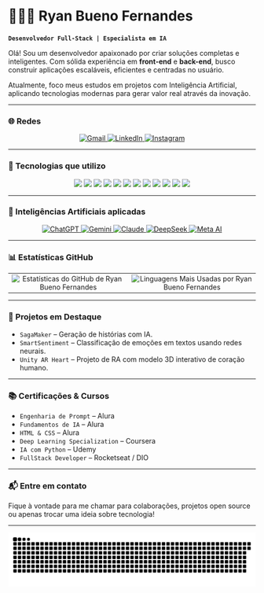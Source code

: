 # 👨🏻‍💻 Ryan Bueno Fernandes

**`Desenvolvedor Full-Stack | Especialista em IA`**

Olá! Sou um desenvolvedor apaixonado por criar soluções completas e inteligentes. Com sólida experiência em **front-end** e **back-end**, busco construir aplicações escaláveis, eficientes e centradas no usuário.

Atualmente, foco meus estudos em projetos com Inteligência Artificial, aplicando tecnologias modernas para gerar valor real através da inovação.

---

### 🌐 Redes

<div align="center">
  <a href="mailto:ryan@email.com">
    <img src="https://img.shields.io/badge/Gmail-D14836?style=for-the-badge&logo=gmail&logoColor=white" alt="Gmail">
  </a>
  <a href="https://www.linkedin.com/in/ryan-bueno-fernandes/" target="_blank">
    <img src="https://img.shields.io/badge/LinkedIn-0077B5?style=for-the-badge&logo=linkedin&logoColor=white" alt="LinkedIn">
  </a>
  <a href="https://www.instagram.com/[SEU_USUARIO_INSTAGRAM]/" target="_blank">
    <img src="https://img.shields.io/badge/Instagram-E4405F?style=for-the-badge&logo=instagram&logoColor=white" alt="Instagram">
  </a>
</div>

---

### 🧰 Tecnologias que utilizo

<div align="center">
  <img src="https://cdn.jsdelivr.net/gh/devicons/devicon/icons/html5/html5-original.svg" width="50px" />
  <img src="https://cdn.jsdelivr.net/gh/devicons/devicon/icons/css3/css3-original.svg" width="50px" />
  <img src="https://cdn.jsdelivr.net/gh/devicons/devicon/icons/javascript/javascript-original.svg" width="50px" />
  <img src="https://cdn.jsdelivr.net/gh/devicons/devicon/icons/typescript/typescript-original.svg" width="50px" />
  <img src="https://cdn.jsdelivr.net/gh/devicons/devicon/icons/react/react-original.svg" width="50px" />
  <img src="https://cdn.jsdelivr.net/gh/devicons/devicon/icons/nodejs/nodejs-original.svg" width="50px" />
  <img src="https://cdn.jsdelivr.net/gh/devicons/devicon/icons/python/python-original.svg" width="50px" />
  <img src="https://cdn.jsdelivr.net/gh/devicons/devicon/icons/java/java-original.svg" width="50px" />
  <img src="https://cdn.jsdelivr.net/gh/devicons/devicon/icons/mysql/mysql-original-wordmark.svg" width="50px" />
  <img src="https://cdn.jsdelivr.net/gh/devicons/devicon/icons/postgresql/postgresql-original.svg" width="50px" />
  <img src="https://cdn.jsdelivr.net/gh/devicons/devicon/icons/git/git-original.svg" width="50px" />
  <img src="https://cdn.jsdelivr.net/gh/devicons/devicon/icons/docker/docker-original.svg" width="50px" />
</div>

---

### 🤖 Inteligências Artificiais aplicadas

<div align="center">
  <a href="https://openai.com/chatgpt" target="_blank" rel="noopener noreferrer">
    <img src="https://img.shields.io/badge/ChatGPT-1E1E2F?style=for-the-badge&logo=openai&logoColor=white" alt="ChatGPT">
  </a>
  <a href="https://deepmind.google/discover/gemini/" target="_blank" rel="noopener noreferrer">
    <img src="https://img.shields.io/badge/Gemini-4285F4?style=for-the-badge&logo=google&logoColor=white" alt="Gemini">
  </a>
  <a href="https://www.anthropic.com/" target="_blank" rel="noopener noreferrer">
    <img src="https://img.shields.io/badge/Anthropic_Claude-FF7139?style=for-the-badge&logoColor=white" alt="Claude">
  </a>
  <a href="https://www.deepseek.com/" target="_blank" rel="noopener noreferrer">
    <img src="https://img.shields.io/badge/DeepSeek-000000?style=for-the-badge&logoColor=white" alt="DeepSeek">
  </a>
  <a href="https://ai.meta.com/" target="_blank" rel="noopener noreferrer">
    <img src="https://img.shields.io/badge/Meta_AI-0064E0?style=for-the-badge&logo=meta&logoColor=white" alt="Meta AI">
  </a>
</div>

---

### 📊 Estatísticas GitHub

<table align="center">
  <tr align="center">
    <td valign="top">
      <img
        alt="Estatísticas do GitHub de Ryan Bueno Fernandes"
        height="200"
        src="https://github-readme-stats.vercel.app/api?username=RyanBuenoFernandes&show_icons=true&theme=tokyonight&include_all_commits=true&locale=pt-br"
      />
    </td>
    <td valign="top">
      <img
        alt="Linguagens Mais Usadas por Ryan Bueno Fernandes"
        height="200"
        src="https://github-readme-stats.vercel.app/api/top-langs/?username=RyanBuenoFernandes&theme=tokyonight&layout=compact&custom_title=Tecnologias&langs_count=9"
      />
    </td>
  </tr>
</table>

---

### 🚀 Projetos em Destaque

- `SagaMaker` – Geração de histórias com IA.
- `SmartSentiment` – Classificação de emoções em textos usando redes neurais.
- `Unity AR Heart` – Projeto de RA com modelo 3D interativo de coração humano.

---

### 📚 Certificações & Cursos

- `Engenharia de Prompt` – Alura
- `Fundamentos de IA` – Alura
- `HTML & CSS` – Alura
- `Deep Learning Specialization` – Coursera
- `IA com Python` – Udemy
- `FullStack Developer` – Rocketseat / DIO

---

### 📬 Entre em contato

Fique à vontade para me chamar para colaborações, projetos open source ou apenas trocar uma ideia sobre tecnologia!

---

<div align-center>

  <img src="https://raw.githubusercontent.com/RyanBuenoFernandes/RyanBuenoFernandes/output/snake.svg" alt="Snake animation" />
  
</div>
